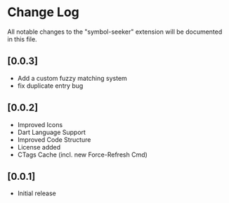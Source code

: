 # Change Log

All notable changes to the "symbol-seeker" extension will be documented in this file.

## [0.0.3]
- Add a custom fuzzy matching system
- fix duplicate entry bug

## [0.0.2]

- Improved Icons
- Dart Language Support
- Improved Code Structure
- License added 
- CTags Cache (incl. new Force-Refresh Cmd)

## [0.0.1]

- Initial release